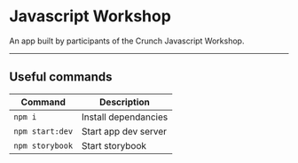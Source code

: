 # Javascript Workshop

An app built by participants of the Crunch Javascript Workshop.

***

## Useful commands

Command                   | Description
------------------------- | -----------
`npm i`                   | Install dependancies
`npm start:dev`           | Start app dev server
`npm storybook`           | Start storybook

